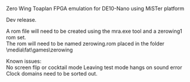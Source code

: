 Zero Wing Toaplan FPGA emulation for DE10-Nano using MiSTer platform

Dev release.  

A rom file will need to be created using the mra.exe tool and a zerowing1 rom set.  
The rom will need to be named zerowing.rom placed in the folder \media\fat\games\zerowing

Known issues:  
  No screen flip or cocktail mode
  Leaving test mode hangs on sound error 
  Clock domains need to be sorted out.
 
